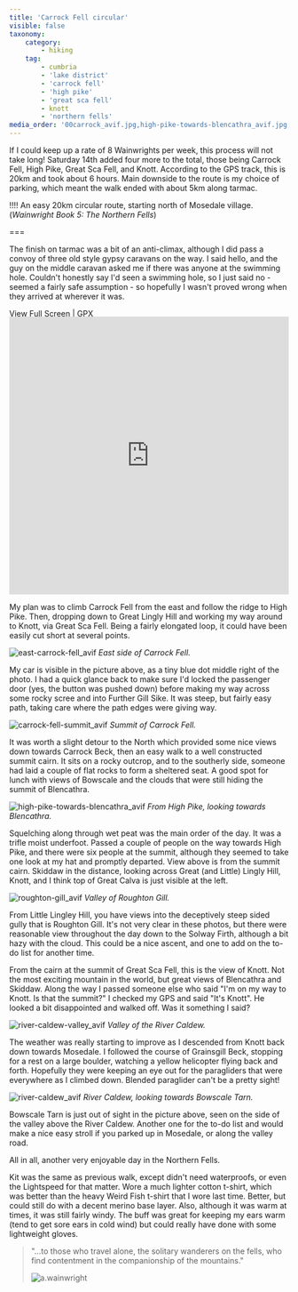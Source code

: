 ```yaml
---
title: 'Carrock Fell circular'
visible: false
taxonomy:
    category:
        - hiking
    tag:
        - cumbria
        - 'lake district'
        - 'carrock fell'
        - 'high pike'
        - 'great sca fell'
        - knott
        - 'northern fells'
media_order: '00carrock_avif.jpg,high-pike-towards-blencathra_avif.jpg,carrock-fell-summit_avif.jpg,roughton-gill_avif.jpg,river-caldew_avif.jpg,river-caldew-valley_avif.jpg,east-carrock-fell_avif.jpg'
---
```


If I could keep up a rate of 8 Wainwrights per week, this process will not take long! Saturday 14th added four more to the total, those being Carrock Fell, High Pike, Great Sca Fell, and Knott. According to the GPS track, this is 20km and took about 6 hours. Main downside to the route is my choice of parking, which meant the walk ended with about 5km along tarmac.

!!!! An easy 20km circular route, starting north of Mosedale village. (_Wainwright Book 5: The Northern Fells_)

===

The finish on tarmac was a bit of an anti-climax, although I did pass a convoy of three old style gypsy caravans on the way. I said hello, and the guy on the middle caravan asked me if there was anyone at the swimming hole. Couldn't honestly say I'd seen a swimming hole, so I just said no - seemed a fairly safe assumption - so hopefully I wasn't proved wrong when they arrived at wherever it was.

[View Full Screen](https://map.mootparadox.com/full/carrock-20k-loop) | [GPX](https://map.mootparadox.com/gpx/carrock-20k-loop)  
<p><iframe src="https://map.mootparadox.com/embed/carrock-20k-loop" height="500" width="100%" style="border:none; margin-top:-1.2em;"></iframe></p>

My plan was to climb Carrock Fell from the east and follow the ridge to High Pike. Then, dropping down to Great Lingly Hill and working my way around to Knott, via Great Sca Fell. Being a fairly elongated loop, it could have been easily cut short at several points.

![east-carrock-fell_avif](east-carrock-fell_avif.jpg "east-carrock-fell_avif")
*East side of Carrock Fell.*

My car is visible in the picture above, as a tiny blue dot middle right of the photo. I had a quick glance back to make sure I'd locked the passenger door (yes, the button was pushed down) before making my way across some rocky scree and into Further Gill Sike. It was steep, but fairly easy path, taking care where the path edges were giving way.

![carrock-fell-summit_avif](carrock-fell-summit_avif.jpg "carrock-fell-summit_avif")
*Summit of Carrock Fell.*

It was worth a slight detour to the North which provided some nice views down towards Carrock Beck, then an easy walk to a well constructed summit cairn. It sits on a rocky outcrop, and to the southerly side, someone had laid a couple of flat rocks to form a sheltered seat. A good spot for lunch with views of Bowscale and the clouds that were still hiding the summit of Blencathra.

![high-pike-towards-blencathra_avif](high-pike-towards-blencathra_avif.jpg "high-pike-towards-blencathra_avif")
*From High Pike, looking towards Blencathra.*

Squelching along through wet peat was the main order of the day. It was a trifle moist underfoot. Passed a couple of people on the way towards High Pike, and there were six people at the summit, although they seemed to take one look at my hat and promptly departed. View above is from the summit cairn. Skiddaw in the distance, looking across Great (and Little) Lingly Hill, Knott, and I think top of Great Calva is just visible at the left.

![roughton-gill_avif](roughton-gill_avif.jpg "roughton-gill_avif")
*Valley of Roughton Gill.*

From Little Lingley Hill, you have views into the deceptively steep sided gully that is Roughton Gill. It's not very clear in these photos, but there were reasonable view throughout the day down to the Solway Firth, although a bit hazy with the cloud. This could be a nice ascent, and one to add on the to-do list for another time.

From the cairn at the summit of Great Sca Fell, this is the view of Knott. Not the most exciting mountain in the world, but great views of Blencathra and Skiddaw. Along the way I passed someone else who said "I'm on my way to Knott. Is that the summit?" I checked my GPS and said "It's Knott". He looked a bit disappointed and walked off. Was it something I said?

![river-caldew-valley_avif](river-caldew-valley_avif.jpg "river-caldew-valley_avif")
*Valley of the River Caldew.*

The weather was really starting to improve as I descended from Knott back down towards Mosedale. I followed the course of Grainsgill Beck, stopping for a rest on a large boulder, watching a yellow helicopter flying back and forth. Hopefully they were keeping an eye out for the paragliders that were everywhere as I climbed down. Blended paraglider can't be a pretty sight!

![river-caldew_avif](river-caldew_avif.jpg "river-caldew_avif")
*River Caldew, looking towards Bowscale Tarn.*

Bowscale Tarn is just out of sight in the picture above, seen on the side of the valley above the River Caldew. Another one for the to-do list and would make a nice easy stroll if you parked up in Mosedale, or along the valley road.

All in all, another very enjoyable day in the Northern Fells.

Kit was the same as previous walk, except didn't need waterproofs, or even the Lightspeed for that matter. Wore a much lighter cotton t-shirt, which was better than the heavy Weird Fish t-shirt that I wore last time. Better, but could still do with a decent merino base layer. Also, although it was warm at times, it was still fairly windy. The buff was great for keeping my ears warm (tend to get sore ears in cold wind) but could really have done with some lightweight gloves.

> "...to those who travel alone, the solitary wanderers on the fells, who find contentment in the companionship of the mountains."
> 
> ![a.wainwright](/user/images/aw-sig.png)
